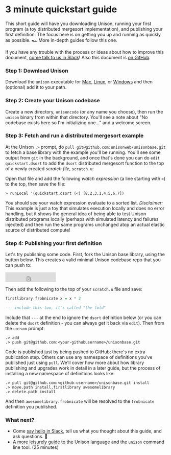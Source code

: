 # 3 minute quickstart guide

This short guide will have you downloading Unison, running your first program (a toy distributed mergesort implementation), and publishing your first definition. The focus here is on getting you up and running as quickly as possible. 🏎 More in-depth guides follow this one.

If you have any trouble with the process or ideas about how to improve this document, [come talk to us in Slack][slack]! Also this document is [on GitHub][on-github].


[slack]: https://unisonlanguage.slack.com
[mac-dl]: https://www.dropbox.com/s/6vl246m4faaps5k/unison?dl=0
[linux-dl]: todo
[windows-dl]: todo
[on-github]: todo
[guide]: gettingstarted.html

### Step 1: Download Unison

Download the `unison` executable for [Mac][mac-dl], [Linux][linux-dl], or [Windows][windows-dl] and then (optional) add it to your path.

### Step 2: Create your Unison codebase

Create a new directory, `unisoncode` (or any name you choose), then run the `unison` binary from within that directory. You'll see a note about "No codebase exists here so I'm initializing one..." and a welcome screen.

<script id="asciicast-IYWfFwIgyl9Gilk3ZExvLfOjg" src="https://asciinema.org/a/IYWfFwIgyl9Gilk3ZExvLfOjg.js" data-speed="2" data-cols="65" async></script>

### Step 3: Fetch and run a distributed mergesort example

At the Unison `.>` prompt, do `pull git@github.com:unisonweb/unisonbase.git` to fetch a base library with the example you'll be running. You'll see some output from `git` in the background, and once that's done you can do `edit quickstart.dsort` to add the `dsort` distributed mergesort function to the top of a newly created _scratch file_, `scratch.u`:

<script id="asciicast-o9lfrfetnmUT4ArqdDFMXZkr9" src="https://asciinema.org/a/o9lfrfetnmUT4ArqdDFMXZkr9.js" data-speed="2" data-rows="30" data-cols="65" async></script>

Open that file and add the following _watch expression_ (a line starting with `>`) to the top, then save the file:

```
> runLocal '(quickstart.dsort (<) [8,2,3,1,4,5,6,7])
```

<script id="asciicast-aTn8qIa3DHaxhspsZJmXodfO7" src="https://asciinema.org/a/aTn8qIa3DHaxhspsZJmXodfO7.js" data-speed="2" async></script>

You should see your watch expression evaluate to a sorted list.  _Disclaimer:_ This example is just a toy that simulates execution locally and does no error handling, but it shows the general idea of being able to test Unison distributed programs locally (perhaps with simulated latency and failures injected) and then run the same programs unchanged atop an actual elastic source of distributed compute!

### Step 4: Publishing your first definition

Let's try publishing some code. First, fork the Unison base library, using the button below. This creates a valid minimal Unison codebase repo that you can push to:

<iframe src="https://ghbtns.com/github-btn.html?user=unisonweb&repo=unisonbase&type=fork&count=true&size=large" frameborder="0" scrolling="0" width="158px" height="30px"></iframe>

Then add the following to the top of your `scratch.u` file and save:

```haskell
firstlibrary.frobnicate x = x * 2

--- include this too, it's called "the fold"
```

Include that `---` at the end to ignore the `dsort` definition below (or you can delete the `dsort` definition - you can always get it back via `edit`). Then from the `unison` prompt:

```
.> add
.> push git@github.com:<your-githubusername>/unisonbase.git
```

Code is published just by being pushed to GitHub; there's no extra publication step. Others can use any namespace of definitions you've published just using `pull`. We'll cover how more about how library publishing and upgrades work in detail in a later guide, but the process of installing a new namespace of definitions looks like:

```
.> pull git@github.com:<github-username>/unisonbase.git install
.> move.path install.firstlibrary awesomelibrary
.> delete.path install
```

And then `awesomelibrary.frobnicate` will be resolved to the `frobnicate` definition you published.

### What next?

* Come [say hello in Slack][slack], tell us what you thought about this guide, and ask questions. 👋
* A [more leisurely guide][guide] to the Unison language and the `unison` command line tool. (25 minutes)
